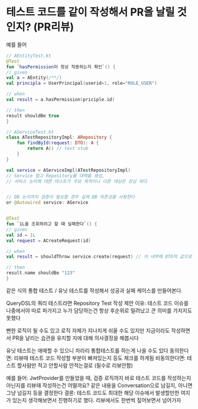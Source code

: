 # 테스트 코드를 같이 작성해서 PR을 날릴 것인지? (PR리뷰)

예를 들어
```kotlin
// AEntityTest.kt
@Test
fun `hasPermission이 정상 작동하는지 확인`() {
// given
val a = AEntity(/**/)
val principla = UserPrincipal(userid=1, role="ROLE_USER")

// when
val result = a.hasPermission(priciple.id)

// then
result shouldBe true
}

// AServiceTest.kt
class ATestRepositoryImpl: ARepository {
	fun findById(request: DTO): A {
		return A() // test stub
	}
}

val service = AServiceImpl(ATestRepositoryImpl) 
// Service 말고 Repository를 대역을 생성, 
// 서비스 논리에 대한 테스트가 주요 목적이니 다른 대상은 관심 외다


// DB 논리까지 검증이 필요할 경우 실제 DB 의존성을 사용한다
or @Autowired service: AService


@Test
fun `1L을 조회하려고 할 때 실패한다`() {
// given
val id = 1L
val request = ACreateRequest(id)

// when
val result = shouldThrow service.create(request) // 이 내부에 DTO의 값으로 Throw 하는 과정이 있었다면 반드시 테스트

// then
result.name shouldBe "123"
}

```

같은 식의 통합 테스트 / 유닛 테스트를 작성해서 성공과 실패 케이스를 만들어본다. 

QueryDSL의 쿼리 테스트라면 Repository Test 작성
제안 이유: 테스트 코드 이슈를 나중에서야 따로 파가지고 누가 담당하는건 항상 후순위로 밀려났고 큰 의미를 가지지도 못했다

뻔한 로직이 될 수도 있고 로직 자체가 지나치게 쉬울 수도 있지만
지금이라도 작성하면서 PR을 날리는 습관을 유지할 지에 대해 의사결정을 해봅시다

유닛 테스트는 애매할 수 있으니 차라리 통합테스트를 하는게 나을 수도 있다
동의한다면: 리뷰때 테스트 코드 작성할 부분이 빠져있는지 등도 체크를 하게됨
비동의한다면: 테스트 할사람만 적고 안할사람 안적는걸로 (필수로 리뷰안함)

예를 들어: 
JwtProvider를 만들었을 때, 검증 로직까지 바로 테스트 코드를 작성하는지 아닌지를 리뷰때 작성하는건 어떨까요? 같은 내용을 Conversation으로 남길지, 아니면 그냥 넘길지 등을 결정한다
결론: 테스트 코드도 최대한 해당 이슈에서 발생할만한 여지가 있는지 생각해보면서 진행하기로 했다. 리뷰에서도 한번씩 짚어보면서 넘어가자

